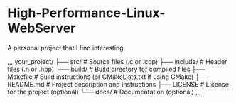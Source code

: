 # High-Performance-Linux-WebServer
A personal project that I find interesting

,,,
your_project/
├── src/          # Source files (.c or .cpp)
├── include/      # Header files (.h or .hpp)
├── build/        # Build directory for compiled files
├── Makefile      # Build instructions (or CMakeLists.txt if using CMake)
├── README.md     # Project description and instructions
├── LICENSE       # License for the project (optional)
└── docs/         # Documentation (optional)
,,,
